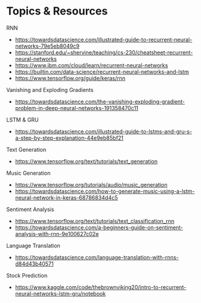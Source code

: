 # Topics & Resources

RNN
- https://towardsdatascience.com/illustrated-guide-to-recurrent-neural-networks-79e5eb8049c9 
- https://stanford.edu/~shervine/teaching/cs-230/cheatsheet-recurrent-neural-networks
- https://www.ibm.com/cloud/learn/recurrent-neural-networks
- https://builtin.com/data-science/recurrent-neural-networks-and-lstm
- https://www.tensorflow.org/guide/keras/rnn

Vanishing and Exploding Gradients
- https://towardsdatascience.com/the-vanishing-exploding-gradient-problem-in-deep-neural-networks-191358470c11 

LSTM & GRU
- https://towardsdatascience.com/illustrated-guide-to-lstms-and-gru-s-a-step-by-step-explanation-44e9eb85bf21 

Text Generation
- https://www.tensorflow.org/text/tutorials/text_generation

Music Generation
- https://www.tensorflow.org/tutorials/audio/music_generation
- https://towardsdatascience.com/how-to-generate-music-using-a-lstm-neural-network-in-keras-68786834d4c5

Sentiment Analysis
- https://www.tensorflow.org/text/tutorials/text_classification_rnn
- https://towardsdatascience.com/a-beginners-guide-on-sentiment-analysis-with-rnn-9e100627c02e

Language Translation
- https://towardsdatascience.com/language-translation-with-rnns-d84d43b40571

Stock Prediction
- https://www.kaggle.com/code/thebrownviking20/intro-to-recurrent-neural-networks-lstm-gru/notebook
